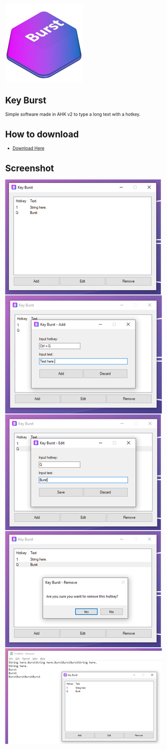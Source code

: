 ![](Img/Burst.png)
# Key Burst
 Simple software made in AHK v2 to type a long text with a hotkey.

# How to download
- [Download Here](https://github.com/Zigatronz/Key-Burst/releases)

# Screenshot
![](Img/Picture1.png)
![](Img/Picture2.png)
![](Img/Picture3.png)
![](Img/Picture4.png)
![](Img/Picture5.png)
